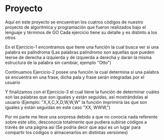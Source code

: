 # Proyecto
Aquí en este proyecto se encuentran los cuatros códigos de nuestro proyecto de algorítmica y programación que fueron realizados bajo el lenguaje y términos de GO 
Cada ejercicio tiene su detalle y es distinto a los otros 

En el Ejercicio-1 encontramos que tiene una función la cual busca ver si una palabra es palíndroma (Las palabras palíndromo son aquellas que pueden leerse de derecha a izquierda y de izquierda a derecha y darán la misma estructura de la palabra sin cambiar, ejemplo "Otto")

Continuamos Ejercicio-2 posee una función la cual determina si una palabra se encuentra en una frase, dicha pala y frase serán integradas por el usuario

Y finalizamos con el Ejercicio-3 el cual tiene la función de determinar cuáles son las palabras que son iguales y están seguidas, así mostrándolas al usuario (Ejemplo: "X,X,C,X,D,W,W,W" la función imprimiría las que son iguales y están seguidas en este caso "XX, WWW,")

Por mi parte me lleve una sorpresa debido a que no conocía nada referente sobre este sitio, desconocía totalmente que pudiera subirse códigos a través de una página así (Se podría decir que aquí es un lugar para compartir los códigos o almacenarlos en distintas versiones) 
